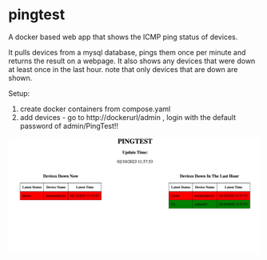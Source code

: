 # pingtest
A docker based web app that shows the ICMP ping status of devices.

It pulls devices from a mysql database, pings them once per minute and returns the result on a webpage.
It also shows any devices that were down at least once in the last hour. note that only devices that are down are shown. 

Setup:
1. create docker containers from compose.yaml
2. add devices - go to http://dockerurl/admin , login with the default password of admin/PingTest!!

<img src="https://github.com/bigmike613/pingtest/blob/d921cc28ead6c0c543d2d0ca70bd8838843100a7/pingtest.png">
